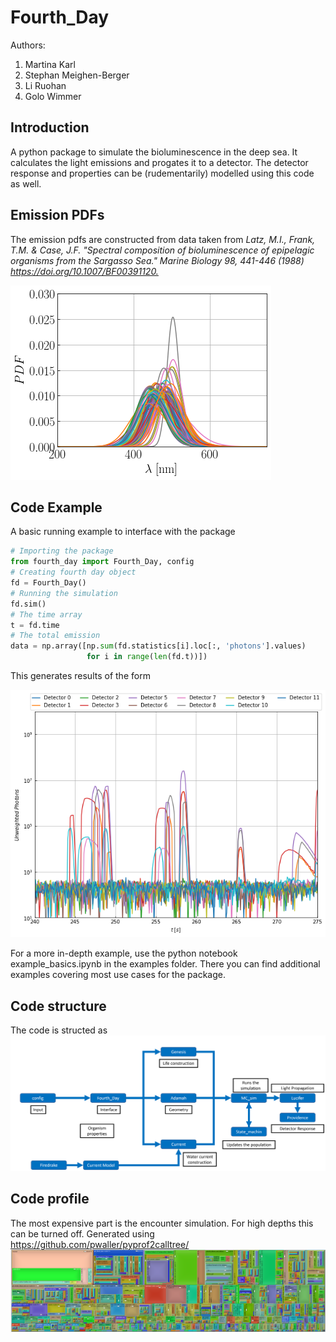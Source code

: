 # Fourth_Day

Authors:

1. Martina Karl
2. Stephan Meighen-Berger
3. Li Ruohan
4. Golo Wimmer

## Introduction

A python package to simulate the bioluminescence in the deep sea.
It calculates the light emissions and progates it to a detector.
The detector response and properties can be (rudementarily) modelled
using this code as well.

## Emission PDFs

The emission pdfs are constructed from data taken from
*Latz, M.I., Frank, T.M. & Case, J.F.
"Spectral composition of bioluminescence of epipelagic organisms from the Sargasso Sea."
Marine Biology 98, 441-446 (1988) <https://doi.org/10.1007/BF00391120.>*

![Unweighted PDFs](images/Spectrum_Example.png)

## Code Example

A basic running example to interface with the package

```python
# Importing the package
from fourth_day import Fourth_Day, config
# Creating fourth day object
fd = Fourth_Day()
# Running the simulation
fd.sim()
# The time array
t = fd.time
# The total emission
data = np.array([np.sum(fd.statistics[i].loc[:, 'photons'].values)
                 for i in range(len(fd.t))])
```

This generates results of the form

![Example results](images/MC_Example.png)

For a more in-depth example, use the python notebook example_basics.ipynb in
the examples folder. There you can find additional examples covering most
use cases for the package.

## Code structure

The code is structed as
![Sketch of the model](images/Structure.png)

## Code profile

The most expensive part is the encounter simulation.
For high depths this can be turned off. Generated using
<https://github.com/pwaller/pyprof2calltree/>
![Sketch of the model](images/CodeProfile.png)
